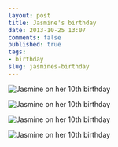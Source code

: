 ```yaml
---
layout: post
title: Jasmine's birthday
date: 2013-10-25 13:07
comments: false
published: true
tags: 
- birthday 
slug: jasmines-birthday
---
```

![Jasmine on her 10th birthday](http://media.eick.us/media/photographs/2013/2013-07-26/jasmine-birthday-cake-2013-07-26-at-17-32-25.jpg)

![Jasmine on her 10th birthday](http://media.eick.us/media/photographs/2013/2013-07-26/jasmine-birthday-cake-2013-07-26-at-17-40-16.jpg)

![Jasmine on her 10th birthday](http://media.eick.us/media/photographs/2013/2013-07-26/jasmine-birthday-cake-2013-07-26-at-20-31-11.jpg)

![Jasmine on her 10th birthday](http://media.eick.us/media/photographs/2013/2013-07-26/jasmine-birthday-cake-2013-07-26-at-20-32-10.jpg)

